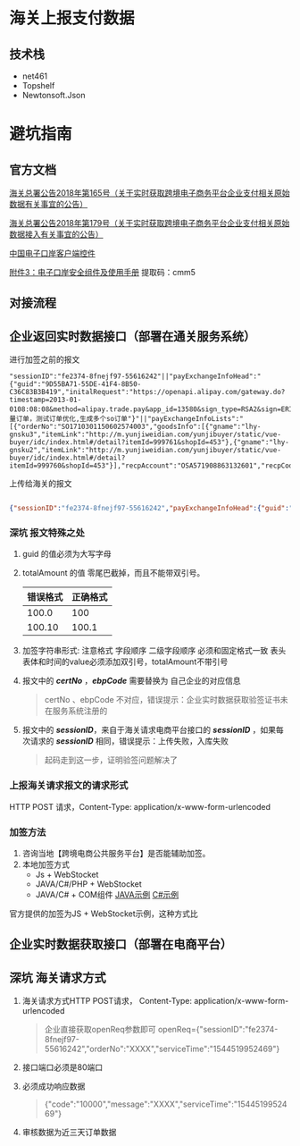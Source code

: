 # 海关上报支付数据

## 技术栈

- net461
- Topshelf
- Newtonsoft.Json

# 避坑指南

## 官方文档

[海关总署公告2018年第165号（关于实时获取跨境电子商务平台企业支付相关原始数据有关事宜的公告）](http://www.customs.gov.cn/customs/302249/302266/302269/2087562/index.html) 

[海关总署公告2018年第179号（关于实时获取跨境电子商务平台企业支付相关原始数据接入有关事宜的公告）](http://www.customs.gov.cn/customs/302249/302266/302269/2125253/index.html)

[中国电子口岸客户端控件](http://patchdownload.chinaport.gov.cn/EportClient/EportClientSetup_V1.5.5.exe)

[附件3：电子口岸安全组件及使用手册](https://pan.baidu.com/s/1zNa42LDPdDHLJceNodZVQw)  提取码：cmm5

## 对接流程



## 企业返回实时数据接口（部署在通关服务系统）

进行加签之前的报文  

``` text
"sessionID":"fe2374-8fnejf97-55616242"||"payExchangeInfoHead":"{"guid":"9D55BA71-55DE-41F4-8B50-C36C83B3B419","initalRequest":"https://openapi.alipay.com/gateway.do?timestamp=2013-01-0108:08:08&method=alipay.trade.pay&app_id=13580&sign_type=RSA2&sign=ERITJKEIJKJHKKKKKKKHJEREEEEEEEEEEE&version=1.0&charset=GBK","initalResponse":"ok","ebpCode":"3301963K69","payCode":"312226T001","payTransactionId":"2018121222001354081010726129","totalAmount":100,"currency":"142","verDept":"3","payType":"1","tradingTime":"20181212041803","note":"批量订单，测试订单优化,生成多个so订单"}"||"payExchangeInfoLists":"[{"orderNo":"SO1710301150602574003","goodsInfo":[{"gname":"lhy-gnsku3","itemLink":"http://m.yunjiweidian.com/yunjibuyer/static/vue-buyer/idc/index.html#/detail?itemId=999761&shopId=453"},{"gname":"lhy-gnsku2","itemLink":"http://m.yunjiweidian.com/yunjibuyer/static/vue-buyer/idc/index.html#/detail?itemId=999760&shopId=453"}],"recpAccount":"OSA571908863132601","recpCode":"","recpName":"YUNJIHONGKONGLIMITED"}]"||"serviceTime":"1544519952469"
```


上传给海关的报文
``` json

{"sessionID":"fe2374-8fnejf97-55616242","payExchangeInfoHead":{"guid":"9D55BA71-55DE-41F4-8B50-C36C83B3B419","initalRequest":"https://openapi.alipay.com/gateway.do?timestamp=2013-01-0108:08:08&method=alipay.trade.pay&app_id=13580&sign_type=RSA2&sign=ERITJKEIJKJHKKKKKKKHJEREEEEEEEEEEE&version=1.0&charset=GBK","initalResponse":"ok","ebpCode":"3301963K69","payCode":"312226T001","payTransactionId":"2018121222001354081010726129","totalAmount":100,"currency":"142","verDept":"3","payType":"1","tradingTime":"20181212041803","note":"批量订单，测试订单优化,生成多个so订单"},"payExchangeInfoLists":[{"orderNo":"SO1710301150602574003","goodsInfo":[{"gname":"lhy-gnsku3","itemLink":"http://m.yunjiweidian.com/yunjibuyer/static/vue-buyer/idc/index.html#/detail?itemId=999761&shopId=453"},{"gname":"lhy-gnsku2","itemLink":"http://m.yunjiweidian.com/yunjibuyer/static/vue-buyer/idc/index.html#/detail?itemId=999760&shopId=453"}],"recpAccount":"OSA571908863132601","recpCode":"","recpName":"YUNJIHONGKONGLIMITED"}],"serviceTime":"1544519952469","certNo":"01010000000019f1","signValue":"J1shnr986MzgvwOBIMD0QMpkTTTARsGgwM9RkRAAmZOWA1ZAi8KNR+h5WtqXy6qdiW9KTfLyx9kgseWX/udghOOMVJrYlGelhwg26L7bq5gj72AU40zXq69bNoOgH/ccSQzHFRvbGug2gJ4Pv8dSNVVY8rFzX+8AMNnHTdIWo74="}

```

### 深坑 报文特殊之处

1. guid 的值必须为大写字母

2. totalAmount 的值 零尾巴截掉，而且不能带双引号。

    错误格式 | 正确格式
    --------|----------
    100.0   | 100
    100.10  | 100.1

3. 加签字符串形式:  注意格式 字段顺序 二级字段顺序 必须和固定格式一致 表头表体和时间的value必须添加双引号，totalAmount不带引号  

4. 报文中的 ***certNo*** ，***ebpCode*** 需要替换为 自己企业的对应信息

    > certNo 、ebpCode 不对应，错误提示：企业实时数据获取验签证书未在服务系统注册的

5. 报文中的 ***sessionID***，来自于海关请求电商平台接口的 ***sessionID*** ，如果每次请求的 ***sessionID*** 相同，错误提示：上传失败，入库失败  
    > 起码走到这一步，证明验签问题解决了

### 上报海关请求报文的请求形式 
HTTP POST 请求，Content-Type: application/x-www-form-urlencoded


### 加签方法

1. 咨询当地【跨境电商公共服务平台】是否能辅助加签。
2. 本地加签方式  
    - Js + WebStocket 
    - JAVA/C#/PHP + WebStocket
    - JAVA/C# + COM组件  [JAVA示例](https://blog.csdn.net/qq_28024699/article/details/85099953)  [C#示例](https://github.com/CooperLiu/CustomsReport)

官方提供的加签为JS + WebStocket示例，这种方式比

## 企业实时数据获取接口（部署在电商平台）

## 深坑 海关请求方式

1. 海关请求方式HTTP POST请求， Content-Type: application/x-www-form-urlencoded
    > 企业直接获取openReq参数即可 openReq={"sessionID":"fe2374-8fnejf97-55616242","orderNo":"XXXX","serviceTime":"1544519952469"}

2. 接口端口必须是80端口

3. 必须成功响应数据

    > {"code":"10000","message":"XXXX","serviceTime":"1544519952469"}

4. 审核数据为近三天订单数据


